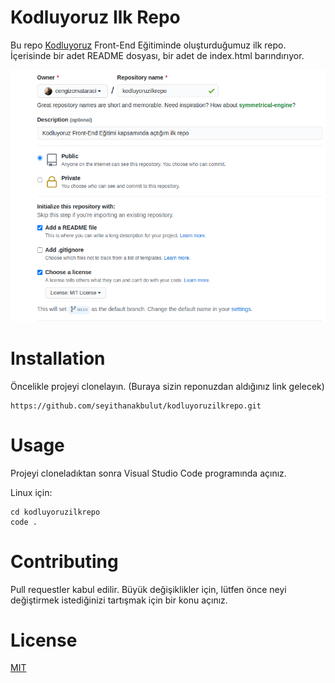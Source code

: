 # **Kodluyoruz Ilk Repo**
Bu repo [Kodluyoruz](https://www.kodluyoruz.org/) Front-End Eğitiminde oluşturduğumuz ilk repo. İçerisinde bir adet README dosyası, bir adet de index.html barındırıyor.



![Proje Gorseli](goruntu.png)

# **Installation**
Öncelikle projeyi clonelayın. (Buraya sizin reponuzdan aldığınız link gelecek)


```
https://github.com/seyithanakbulut/kodluyoruzilkrepo.git

```
# **Usage**
Projeyi cloneladıktan sonra Visual Studio Code programında açınız.

Linux için:


```
cd kodluyoruzilkrepo
code .

```
# **Contributing**
Pull requestler kabul edilir. Büyük değişiklikler için, lütfen önce neyi değiştirmek istediğinizi tartışmak için bir konu açınız.

# **License**

[MIT](https://choosealicense.com/licenses/mit/)
